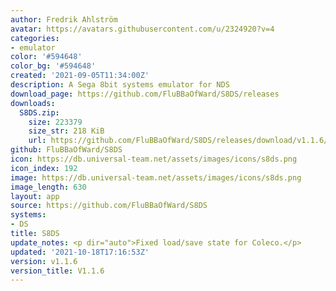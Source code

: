```yaml
---
author: Fredrik Ahlström
avatar: https://avatars.githubusercontent.com/u/2324920?v=4
categories:
- emulator
color: '#594648'
color_bg: '#594648'
created: '2021-09-05T11:34:00Z'
description: A Sega 8bit systems emulator for NDS
download_page: https://github.com/FluBBaOfWard/S8DS/releases
downloads:
  S8DS.zip:
    size: 223379
    size_str: 218 KiB
    url: https://github.com/FluBBaOfWard/S8DS/releases/download/v1.1.6/S8DS.zip
github: FluBBaOfWard/S8DS
icon: https://db.universal-team.net/assets/images/icons/s8ds.png
icon_index: 192
image: https://db.universal-team.net/assets/images/icons/s8ds.png
image_length: 630
layout: app
source: https://github.com/FluBBaOfWard/S8DS
systems:
- DS
title: S8DS
update_notes: <p dir="auto">Fixed load/save state for Coleco.</p>
updated: '2021-10-18T17:16:53Z'
version: v1.1.6
version_title: V1.1.6
---
```

